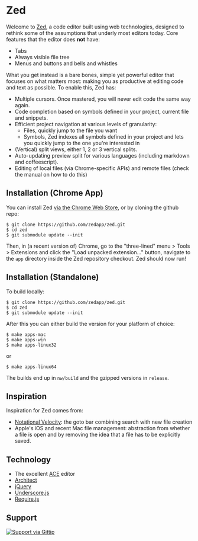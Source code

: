 Zed
======

Welcome to [Zed](http://zedapp.org), a code editor built using web technologies, designed to rethink some of the assumptions that underly most editors today. Core features that the editor does **not** have:

* Tabs
* Always visible file tree
* Menus and buttons and bells and whistles

What you get instead is a bare bones, simple yet powerful editor that focuses on what matters most: making you as productive at editing code and text as possible. To enable this, Zed has:

* Multiple cursors. Once mastered, you will never edit code the same way again.
* Code completion based on symbols defined in your project, current file and
  snippets.
* Efficient project navigation at various levels of granularity:
    * Files, quickly jump to the file you want
    * Symbols, Zed indexes all symbols defined in your project and lets you
      quickly jump to the one you're interested in
* (Vertical) split views, either 1, 2 or 3 vertical splits.
* Auto-updating preview split for various languages (including markdown and
  coffeescript).
* Editing of local files (via Chrome-specific APIs) and remote files (check the manual on how to do this)

Installation (Chrome App)
--------------------------
You can install Zed [via the Chrome Web Store](https://chrome.google.com/webstore/detail/zed/pfmjnmeipppmcebplngmhfkleiinphhp), or by cloning the github repo:

    $ git clone https://github.com/zedapp/zed.git
    $ cd zed
    $ git submodule update --init

Then, in (a recent version of) Chrome, go to the "three-lined" menu > Tools >
Extensions and click the "Load unpacked extension..." button, navigate to the
`app` directory inside the Zed repository checkout. Zed should now run!

Installation (Standalone)
-------------------------

To build locally:

    $ git clone https://github.com/zedapp/zed.git
    $ cd zed
    $ git submodule update --init

After this you can either build the version for your platform of choice:

    $ make apps-mac
    $ make apps-win
    $ make apps-linux32

or

    $ make apps-linux64

The builds end up in `nw/build` and the gzipped versions in `release`.

Inspiration
-----------

Inspiration for Zed comes from:

* [Notational Velocity](http://notational.net): the goto bar combining search
  with new file creation
* Apple's iOS and recent Mac file management: abstraction from whether a file
  is open and by removing the idea that a file has to be explicitly saved.

Technology
----------

* The excellent [ACE](http://github.com/ajaxorg/ace) editor
* [Architect](https://github.com/c9/architect)
* [jQuery](http://jquery.com)
* [Underscore.js](http://underscorejs.org)
* [Require.js](http://requirejs.org)

Support
-------

[![Support via Gittip](https://rawgithub.com/twolfson/gittip-badge/0.2.0/dist/gittip.png)](https://www.gittip.com/zefhemel/)
